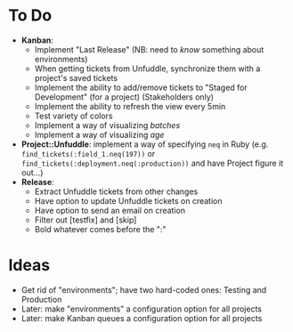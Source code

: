 # To Do

 - **Kanban**:
   - Implement "Last Release" (NB: need to _know_ something about environments)
   - When getting tickets from Unfuddle, synchronize them with a project's saved tickets
   - Implement the ability to add/remove tickets to "Staged for Development" (for a project) (Stakeholders only)
   - Implement the ability to refresh the view every 5min
   - Test variety of colors
   - Implement a way of visualizing _batches_
   - Implement a way of visualizing _age_
 - **Project::Unfuddle**: implement a way of specifying `neq` in Ruby (e.g. `find_tickets(:field_1.neq(197))` or `find_tickets(:deployment.neq(:production))` and have Project figure it out...)
 - **Release**:
   - Extract Unfuddle tickets from other changes
   - Have option to update Unfuddle tickets on creation
   - Have option to send an email on creation
   - Filter out [testfix] and [skip]
   - Bold whatever comes before the ":"

# Ideas

 - Get rid of "environments"; have two hard-coded ones: Testing and Production
 - Later: make "environments" a configuration option for all projects
 - Later: make Kanban queues a configuration option for all projects
